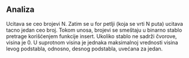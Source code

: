 ## Analiza
Ucitava se ceo brojevi N. Zatim se u for petlji (koja se vrti N puta) ucitava tacno jedan ceo broj. Tokom unosa, brojevi se smeštaju u binarno stablo pretrage korišćenjem funkcije insert. Ukoliko stablo ne sadrži čvorove, visina je 0. U suprotnom visina je jednaka maksimalnoj vrednosti visina levog podstabla, odnosno, desnog podstabla, uvećana za jedan.